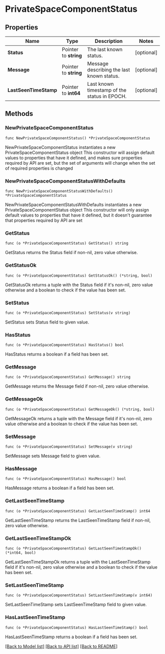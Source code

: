 # PrivateSpaceComponentStatus

## Properties

Name | Type | Description | Notes
------------ | ------------- | ------------- | -------------
**Status** | Pointer to **string** | The last known status. | [optional] 
**Message** | Pointer to **string** | Message describing the last known status. | [optional] 
**LastSeenTimeStamp** | Pointer to **int64** | Last known timestamp of the status in EPOCH. | [optional] 

## Methods

### NewPrivateSpaceComponentStatus

`func NewPrivateSpaceComponentStatus() *PrivateSpaceComponentStatus`

NewPrivateSpaceComponentStatus instantiates a new PrivateSpaceComponentStatus object
This constructor will assign default values to properties that have it defined,
and makes sure properties required by API are set, but the set of arguments
will change when the set of required properties is changed

### NewPrivateSpaceComponentStatusWithDefaults

`func NewPrivateSpaceComponentStatusWithDefaults() *PrivateSpaceComponentStatus`

NewPrivateSpaceComponentStatusWithDefaults instantiates a new PrivateSpaceComponentStatus object
This constructor will only assign default values to properties that have it defined,
but it doesn't guarantee that properties required by API are set

### GetStatus

`func (o *PrivateSpaceComponentStatus) GetStatus() string`

GetStatus returns the Status field if non-nil, zero value otherwise.

### GetStatusOk

`func (o *PrivateSpaceComponentStatus) GetStatusOk() (*string, bool)`

GetStatusOk returns a tuple with the Status field if it's non-nil, zero value otherwise
and a boolean to check if the value has been set.

### SetStatus

`func (o *PrivateSpaceComponentStatus) SetStatus(v string)`

SetStatus sets Status field to given value.

### HasStatus

`func (o *PrivateSpaceComponentStatus) HasStatus() bool`

HasStatus returns a boolean if a field has been set.

### GetMessage

`func (o *PrivateSpaceComponentStatus) GetMessage() string`

GetMessage returns the Message field if non-nil, zero value otherwise.

### GetMessageOk

`func (o *PrivateSpaceComponentStatus) GetMessageOk() (*string, bool)`

GetMessageOk returns a tuple with the Message field if it's non-nil, zero value otherwise
and a boolean to check if the value has been set.

### SetMessage

`func (o *PrivateSpaceComponentStatus) SetMessage(v string)`

SetMessage sets Message field to given value.

### HasMessage

`func (o *PrivateSpaceComponentStatus) HasMessage() bool`

HasMessage returns a boolean if a field has been set.

### GetLastSeenTimeStamp

`func (o *PrivateSpaceComponentStatus) GetLastSeenTimeStamp() int64`

GetLastSeenTimeStamp returns the LastSeenTimeStamp field if non-nil, zero value otherwise.

### GetLastSeenTimeStampOk

`func (o *PrivateSpaceComponentStatus) GetLastSeenTimeStampOk() (*int64, bool)`

GetLastSeenTimeStampOk returns a tuple with the LastSeenTimeStamp field if it's non-nil, zero value otherwise
and a boolean to check if the value has been set.

### SetLastSeenTimeStamp

`func (o *PrivateSpaceComponentStatus) SetLastSeenTimeStamp(v int64)`

SetLastSeenTimeStamp sets LastSeenTimeStamp field to given value.

### HasLastSeenTimeStamp

`func (o *PrivateSpaceComponentStatus) HasLastSeenTimeStamp() bool`

HasLastSeenTimeStamp returns a boolean if a field has been set.


[[Back to Model list]](../README.md#documentation-for-models) [[Back to API list]](../README.md#documentation-for-api-endpoints) [[Back to README]](../README.md)


